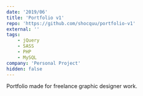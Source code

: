 ```yaml
---
date: '2019/06'
title: 'Portfolio v1'
repo: 'https://github.com/shocquu/portfolio-v1'
external: ''
tags:
    - jQuery
    - SASS
    - PHP
    - MySQL
company: 'Personal Project'
hidden: false
---
```


Portfolio made for freelance graphic designer work.
